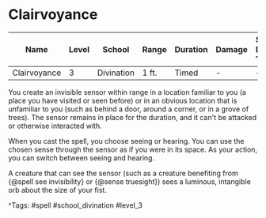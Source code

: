 # Clairvoyance

| Name | Level | School | Range | Duration | Damage | Save DC & Type |
|------|-------|--------|-------|----------|--------|----------------|
| Clairvoyance | 3 | Divination | 1 ft. | Timed | - | - |

You create an invisible sensor within range in a location familiar to you (a place you have visited or seen before) or in an obvious location that is unfamiliar to you (such as behind a door, around a corner, or in a grove of trees). The sensor remains in place for the duration, and it can't be attacked or otherwise interacted with.

When you cast the spell, you choose seeing or hearing. You can use the chosen sense through the sensor as if you were in its space. As your action, you can switch between seeing and hearing.

A creature that can see the sensor (such as a creature benefiting from {@spell see invisibility} or {@sense truesight}) sees a luminous, intangible orb about the size of your fist.

^Tags: #spell #school_divination #level_3